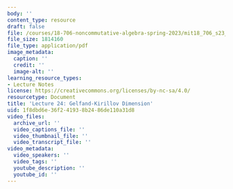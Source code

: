 ```yaml
---
body: ''
content_type: resource
draft: false
file: /courses/18-706-noncommutative-algebra-spring-2023/mit18_706_s23_lec24.pdf
file_size: 1814160
file_type: application/pdf
image_metadata:
  caption: ''
  credit: ''
  image-alt: ''
learning_resource_types:
- Lecture Notes
license: https://creativecommons.org/licenses/by-nc-sa/4.0/
resourcetype: Document
title: 'Lecture 24: Gelfand-Kirillov Dimension'
uid: 1f8dbd6e-36f2-4193-8b24-86de110a31d8
video_files:
  archive_url: ''
  video_captions_file: ''
  video_thumbnail_file: ''
  video_transcript_file: ''
video_metadata:
  video_speakers: ''
  video_tags: ''
  youtube_description: ''
  youtube_id: ''
---
```


